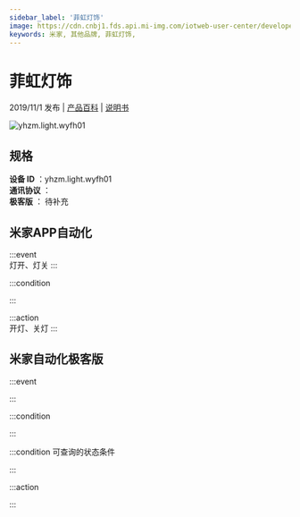 ```yaml
---
sidebar_label: '菲虹灯饰'
image: https://cdn.cnbj1.fds.api.mi-img.com/iotweb-user-center/developer_1679047654629eIZfeqcy.png?GalaxyAccessKeyId=AKVGLQWBOVIRQ3XLEW&Expires=9223372036854775807&Signature=/wGmZ9bWkdjqRRQWLq5B97AhB1U=
keywords: 米家, 其他品牌, 菲虹灯饰, 
---
```

# 菲虹灯饰

2019/11/1 发布 | [产品百科](https://home.mi.com/webapp/content/baike/product/index.html?model=yhzm.light.wyfh01/) | [说明书](https://home.mi.com/views/introduction.html?model=yhzm.light.wyfh01&region=cn)

![yhzm.light.wyfh01](https://cdn.cnbj1.fds.api.mi-img.com/iotweb-user-center/developer_1679047654629eIZfeqcy.png?GalaxyAccessKeyId=AKVGLQWBOVIRQ3XLEW&Expires=9223372036854775807&Signature=/wGmZ9bWkdjqRRQWLq5B97AhB1U=)

## 规格  
> 
**设备 ID** ：yhzm.light.wyfh01  
**通讯协议** ：  
**极客版**  ： 待补充 


## 米家APP自动化  

:::event  
灯开、灯关
:::

:::condition  

:::

:::action   
开灯、关灯
:::

## 米家自动化极客版  

:::event  

:::

:::condition  

:::

:::condition 可查询的状态条件  

:::

:::action  

:::

        
